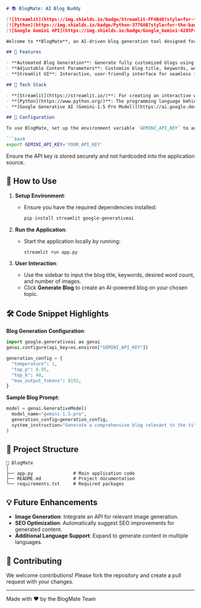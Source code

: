 ```markdown
# 📚 BlogMate: AI Blog Buddy

[![Streamlit](https://img.shields.io/badge/Streamlit-FF4B4B?style=for-the-badge&logo=streamlit&logoColor=white)](https://streamlit.io/)
[![Python](https://img.shields.io/badge/Python-3776AB?style=for-the-badge&logo=python&logoColor=white)](https://www.python.org/)
[![Google Gemini API](https://img.shields.io/badge/Google_Gemini-4285F4?style=for-the-badge&logo=google&logoColor=white)](https://ai.google.dev/gemini-api/docs/oauth)

Welcome to **BlogMate**, an AI-driven blog generation tool designed for efficient and high-quality content creation. Utilizing the Google Gemini API with advanced language models, BlogMate can help generate articles on a wide range of topics with academic keyword intensity.

## 🌟 Features

- **Automated Blog Generation**: Generate fully customized blogs using AI.
- **Adjustable Content Parameters**: Customize blog title, keywords, word count, and images.
- **Streamlit UI**: Interactive, user-friendly interface for seamless input.

## 🚀 Tech Stack

- **[Streamlit](https://streamlit.io/)**: For creating an interactive web-based interface.
- **[Python](https://www.python.org/)**: The programming language behind BlogMate.
- **[Google Generative AI (Gemini-1.5 Pro Model)](https://ai.google.dev/gemini-api/docs/oauth)**: Utilized for blog content generation with customizable parameters.

## 🔧 Configuration

To use BlogMate, set up the environment variable `GEMINI_API_KEY` to authenticate with Google Gemini's API.

```bash
export GEMINI_API_KEY='YOUR_API_KEY'
```

Ensure the API key is stored securely and not hardcoded into the application source.

## 📜 How to Use

1. **Setup Environment**:
   - Ensure you have the required dependencies installed:
     ```bash
     pip install streamlit google-generativeai
     ```

2. **Run the Application**:
   - Start the application locally by running:
     ```bash
     streamlit run app.py
     ```

3. **User Interaction**:
   - Use the sidebar to input the blog title, keywords, desired word count, and number of images.
   - Click **Generate Blog** to create an AI-powered blog on your chosen topic.

## 🛠️ Code Snippet Highlights

**Blog Generation Configuration**:
```python
import google.generativeai as genai
genai.configure(api_key=os.environ["GEMINI_API_KEY"])

generation_config = {
  "temperature": 1,
  "top_p": 0.95,
  "top_k": 40,
  "max_output_tokens": 8192,
}
```

**Sample Blog Prompt**:
```python
model = genai.GenerativeModel(
  model_name="gemini-1.5-pro",
  generation_config=generation_config,
  system_instruction="Generate a comprehensive blog relevant to the title and keywords...",
)
```

## 📂 Project Structure

```
📁 BlogMate
│
├── app.py               # Main application code
├── README.md            # Project documentation
└── requirements.txt     # Required packages
```

## 💡 Future Enhancements

- **Image Generation**: Integrate an API for relevant image generation.
- **SEO Optimization**: Automatically suggest SEO improvements for generated content.
- **Additional Language Support**: Expand to generate content in multiple languages.

## 🤝 Contributing

We welcome contributions! Please fork the repository and create a pull request with your changes.

---

Made with ❤️ by the BlogMate Team
```
